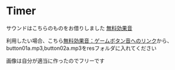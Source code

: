 Timer
=====
サウンドはこちらのものをお借りしました
[無料効果音](http://taira-komori.jpn.org/freesound.html)  
  
利用したい場合、こちら[無料効果音：ゲームボタン音へのリンク](http://taira-komori.jpn.org/game01.html)から、  button01a.mp3,button02a.mp3をresフォルダに入れてください  
  
画像は自分が適当に作ったのでフリーです
